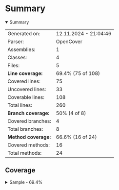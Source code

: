 # Summary
<details open><summary>Summary</summary>

|||
|:---|:---|
| Generated on: | 12.11.2024 - 21:04:46 |
| Parser: | OpenCover |
| Assemblies: | 1 |
| Classes: | 4 |
| Files: | 5 |
| **Line coverage:** | 69.4% (75 of 108) |
| Covered lines: | 75 |
| Uncovered lines: | 33 |
| Coverable lines: | 108 |
| Total lines: | 260 |
| **Branch coverage:** | 50% (4 of 8) |
| Covered branches: | 4 |
| Total branches: | 8 |
| **Method coverage:** | 66.6% (16 of 24) |
| Covered methods: | 16 |
| Total methods: | 24 |

</details>

## Coverage
<details><summary>Sample - 69.4%</summary>

|**Name**|**Line**|**Branch**|**Method**|
|:---|---:|---:|---:|
|**Sample**|**69.4%**|**50%**|**66.6%**|
|Sample.PartialClass|54.5%|50%|50%|
|Test.Program|100%||100%|
|Test.TestClass|72.7%|50%|80%|
|Test.TestClass2|63.1%|50%|60%|

</details>
